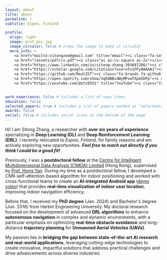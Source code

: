 ```yaml
---
layout: about
title: about
permalink: /
subtitle: Espoo, Finland

profile:
  align: right
  image: prof_pic.jpg
  image_circular: false # crops the image to make it circular
  more_info: >
    <a href="mailto:sitongzoe@gmail.com" title="email"><i class="fa-solid fa-envelope fa-2x"></i></a>
    <a href="/assets/pdf/cv.pdf"><i class="ai ai-cv-square ai-2x"></i></a>
    <a href="https://www.linkedin.com/in/sitong-zhang-303687286/"><i class="fa-brands fa-linkedin fa-2x"></i></a>
    <a href="https://scholar.google.com/citations?user=Fv1FPy0AAAAJ"><i class="ai ai-google-scholar ai-2x"></i></a>
    <a href="https://github.com/RealZST"><i class="fa-brands fa-github fa-2x"></i></a>
    <a href="https://open.spotify.com/show/3qE8BBidWyMPxwTXpmIDPp"><i class="fa-brands fa-spotify fa-2x"></i></a>
    <a href="https://youtube.com/@stz9551" title="YouTube"><i class="fa-brands fa-youtube fa-2x"></i></a>
    

work_experience: false # includes a list of news items
education: false
selected_papers: true # includes a list of papers marked as "selected={true}"
awards: false
social: false # includes social icons at the bottom of the page
---
```



Hi! I am Sitong Zhang, a researcher with **over six years of experience** specializing in **Deep Learning (DL)** and **Deep Reinforcement Learning (DRL)**. I recently relocated to *Espoo, Finland*, for family reasons and am actively exploring new opportunities. ***Feel free to reach out directly if you think I could be a good fit!***

Previously, I was a **postdoctoral fellow** at the [Centre for Intelligent Multidimensional Data Analysis (CIMDA) Limited](https://www.innocimda.com/index.html) (Hong Kong), supervised by [Prof. Hong Yan](https://www.ee.cityu.edu.hk/~hpyan/). 
During my time as a postdoctoral fellow, I developed a CNN-self-attention-based algorithm for indoor positioning and worked with cross-functional teams to create an **AI-integrated Android app** ([demo video](https://youtu.be/-vnb9UGy3qE?si=u0UfoA5vNOybk84e)) that provides **real-time visualization of indoor user location**, improving indoor navigation efficiency. 

Before that, I received my **PhD degree** (Jan. 2024) and Bachelor's degree (Jun. 2018) from Harbin Engineering University. 
My doctoral research focused on the development of advanced **DRL algorithms** to enhance **autonomous navigation** in complex and dynamic environments, with a particular emphasis on optimizing **real-time obstacle avoidance** and long-distance **trajectory planning** for **Unmanned Aerial Vehicles (UAVs)**. 

My passion lies in **bridging the gap between state-of-the-art AI research and real-world applications**, leveraging cutting-edge technologies to create innovative, impactful solutions that address practical challenges and drive advancements across diverse industries.
